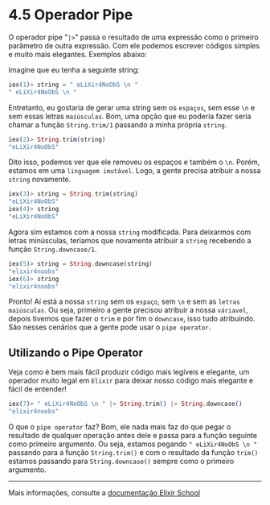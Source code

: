 # 4.5 Operador Pipe

O operador pipe "``|>``" passa o resultado de uma expressão como o primeiro parâmetro de outra expressão. Com ele podemos escrever códigos simples e muito mais elegantes. Exemplos abaixo:

Imagine que eu tenha a seguinte string:

```elixir
iex(1)> string = " eLiXir4NoObS \n "
" eLiXir4NoObS \n "
```
Entretanto, eu gostaria de gerar uma string sem os ``espaços``, sem esse ``\n`` e sem essas letras ``maiúsculas``. Bom, uma opção que eu poderia fazer seria chamar a função ``String.trim/1`` passando a minha própria ``string``.

```elixir
iex(2)> String.trim(string)
"eLiXir4NoObS"
```
Dito isso, podemos ver que ele removeu os espaços e também o ``\n``. Porém, estamos em uma ``linguagem imutável``. Logo, a gente precisa atribuir a nossa ``string`` novamente.

```elixir
iex(3)> string = String.trim(string)
"eLiXir4NoObS"
iex(4)> string
"eLiXir4NoObS"
```

Agora sim estamos com a nossa ``string`` modificada. Para deixarmos com letras minúsculas, teriamos que novamente atribuir a ``string`` recebendo a função ``String.downcase/1``.

```elixir
iex(5)> string = String.downcase(string)
"elixir4noobs"
iex(6)> string
"elixir4noobs"
```
Pronto! Aí está a nossa ``string`` sem os ``espaço``, sem ``\n`` e sem as ``letras maiúsculas``. Ou seja, primeiro a gente precisou atribuir a nossa ``váriavel``, depois tivemos que fazer o ``trim`` e por fim o ``downcase``, isso tudo atribuindo. São nesses cenários que a gente pode usar o ``pipe operator``.

## Utilizando o Pipe Operator

Veja como é bem mais fácil produzir código mais legíveis e elegante, um operador muito legal em ``Elixir`` para deixar nosso código mais elegante e fácil de entender!

```elixir
iex(7)> " eLiXir4NoObS \n " |> String.trim() |> String.downcase()
"elixir4noobs"
```

O que o ``pipe operator`` faz? Bom, ele nada mais faz do que pegar o resultado de qualquer operação antes dele e passa para a função seguinte como primeiro argumento. Ou seja, estamos pegando ``" eLiXir4NoObS \n "`` passando para a função ``String.trim()`` e com o resultado da função ``trim()`` estamos passando para ``String.downcase()`` sempre como o primeiro argumento.

---

Mais informações, consulte a [documentação Elixir School](https://elixirschool.com/pt/lessons/basics/pipe_operator)